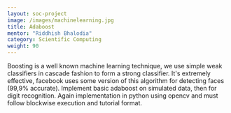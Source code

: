 ```yaml
---
layout: soc-project
image: /images/machinelearning.jpg
title: Adaboost
mentor: "Riddhish Bhalodia"
category: Scientific Computing
weight: 90
---
```


Boosting is a well known machine learning technique, we use simple weak classifiers in cascade fashion to form a strong classifier. It's extremely effective, facebook uses some version of this algorithm for detecting faces (99,9% accurate). Implement basic adaboost on simulated data, then for digit recognition. Again implementation in python using opencv and must follow blockwise execution and tutorial format.